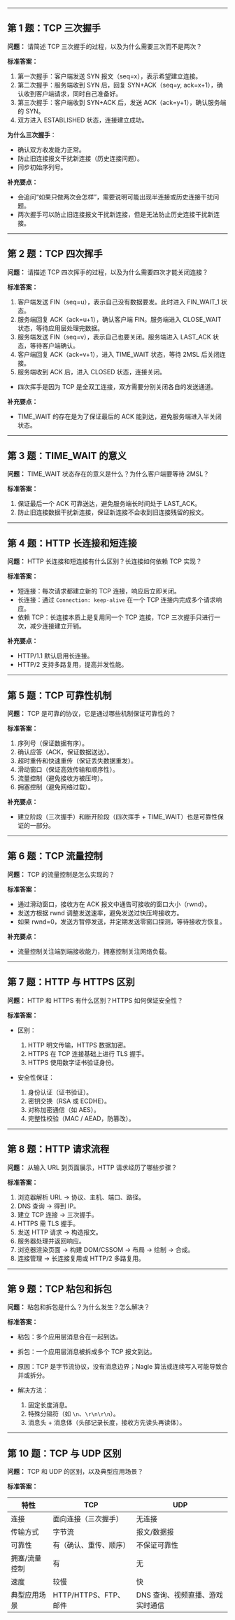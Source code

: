 
---

## 第 1 题：TCP 三次握手

**问题：**
请简述 TCP 三次握手的过程，以及为什么需要三次而不是两次？

**标准答案：**

1. 第一次握手：客户端发送 SYN 报文（seq=x），表示希望建立连接。
2. 第二次握手：服务端收到 SYN 后，回复 SYN+ACK（seq=y, ack=x+1），确认收到客户端请求，同时自己准备好。
3. 第三次握手：客户端收到 SYN+ACK 后，发送 ACK（ack=y+1），确认服务端的 SYN。
4. 双方进入 ESTABLISHED 状态，连接建立成功。

**为什么三次握手**：

* 确认双方收发能力正常。
* 防止旧连接报文干扰新连接（历史连接问题）。
* 同步初始序列号。

**补充要点：**

* 会追问“如果只做两次会怎样”，需要说明可能出现半连接或历史连接干扰问题。
* 两次握手可以防止旧连接报文干扰新连接，但是无法防止历史连接干扰新连接。

---

## 第 2 题：TCP 四次挥手

**问题：**
请描述 TCP 四次挥手的过程，以及为什么需要四次才能关闭连接？

**标准答案：**

1. 客户端发送 FIN（seq=u），表示自己没有数据要发。此时进入 FIN\_WAIT\_1 状态。
2. 服务端回复 ACK（ack=u+1），确认客户端 FIN。服务端进入 CLOSE\_WAIT 状态，等待应用层处理完数据。
3. 服务端发送 FIN（seq=v），表示自己也要关闭。服务端进入 LAST\_ACK 状态，等待客户端确认。
4. 客户端回复 ACK（ack=v+1），进入 TIME\_WAIT 状态，等待 2MSL 后关闭连接。
5. 服务端收到 ACK 后，进入 CLOSED 状态，连接关闭。

* 四次挥手是因为 TCP 是全双工连接，双方需要分别关闭各自的发送通道。

**补充要点：**

* TIME\_WAIT 的存在是为了保证最后的 ACK 能到达，避免服务端进入半关闭状态。

---

## 第 3 题：TIME\_WAIT 的意义

**问题：**
TIME\_WAIT 状态存在的意义是什么？为什么客户端要等待 2MSL？

**标准答案：**

1. 保证最后一个 ACK 可靠送达，避免服务端长时间处于 LAST\_ACK。
2. 防止旧连接数据干扰新连接，保证新连接不会收到旧连接残留的报文。

---

## 第 4 题：HTTP 长连接和短连接

**问题：**
HTTP 长连接和短连接有什么区别？长连接如何依赖 TCP 实现？

**标准答案：**

* 短连接：每次请求都建立新的 TCP 连接，响应后立即关闭。
* 长连接：通过 `Connection: keep-alive` 在一个 TCP 连接内完成多个请求响应。
* 依赖 TCP：长连接本质上是复用同一个 TCP 连接，TCP 三次握手只进行一次，减少连接建立开销。

**补充要点：**

* HTTP/1.1 默认启用长连接。
* HTTP/2 支持多路复用，提高并发性能。

---

## 第 5 题：TCP 可靠性机制

**问题：**
TCP 是可靠的协议，它是通过哪些机制保证可靠性的？

**标准答案：**

1. 序列号（保证数据有序）。
2. 确认应答（ACK，保证数据送达）。
3. 超时重传和快速重传（保证丢失数据重发）。
4. 滑动窗口（保证高效传输和顺序性）。
5. 流量控制（避免接收方被压垮）。
6. 拥塞控制（避免网络过载）。

**补充要点：**

* 建立阶段（三次握手）和断开阶段（四次挥手 + TIME\_WAIT）也是可靠性保证的一部分。

---

## 第 6 题：TCP 流量控制

**问题：**
TCP 的流量控制是怎么实现的？

**标准答案：**

* 通过滑动窗口，接收方在 ACK 报文中通告可接收的窗口大小（rwnd）。
* 发送方根据 rwnd 调整发送速率，避免发送过快压垮接收方。
* 如果 rwnd=0，发送方暂停发送，并定期发送零窗口探测，等待接收方恢复。

**补充要点：**

* 流量控制关注端到端接收能力，拥塞控制关注网络负载。

---

## 第 7 题：HTTP 与 HTTPS 区别

**问题：**
HTTP 和 HTTPS 有什么区别？HTTPS 如何保证安全性？

**标准答案：**

* 区别：

  1. HTTP 明文传输，HTTPS 数据加密。
  2. HTTPS 在 TCP 连接基础上进行 TLS 握手。
  3. HTTPS 使用数字证书验证身份。
* 安全性保证：

  1. 身份认证（证书验证）。
  2. 密钥交换（RSA 或 ECDHE）。
  3. 对称加密通信（如 AES）。
  4. 完整性校验（MAC / AEAD，防篡改）。

---

## 第 8 题：HTTP 请求流程

**问题：**
从输入 URL 到页面展示，HTTP 请求经历了哪些步骤？

**标准答案：**

1. 浏览器解析 URL → 协议、主机、端口、路径。
2. DNS 查询 → 得到 IP。
3. 建立 TCP 连接 → 三次握手。
4. HTTPS 需 TLS 握手。
5. 发送 HTTP 请求 → 构造报文。
6. 服务器处理并返回响应。
7. 浏览器渲染页面 → 构建 DOM/CSSOM → 布局 → 绘制 → 合成。
8. 连接管理 → 长连接复用或 HTTP/2 多路复用。

---

## 第 9 题：TCP 粘包和拆包

**问题：**
粘包和拆包是什么？为什么发生？怎么解决？

**标准答案：**

* 粘包：多个应用层消息合在一起到达。
* 拆包：一个应用层消息被拆成多个 TCP 报文到达。
* 原因：TCP 是字节流协议，没有消息边界；Nagle 算法或连续写入可能导致合并或拆分。
* 解决方法：

  1. 固定长度消息。
  2. 特殊分隔符（如 `\n`、`\r\n\r\n`）。
  3. 消息头 + 消息体（头部记录长度，接收方先读头再读体）。

---

## 第 10 题：TCP 与 UDP 区别

**问题：**
TCP 和 UDP 的区别，以及典型应用场景？

**标准答案：**

| 特性      | TCP               | UDP                |
| ------- | ----------------- | ------------------ |
| 连接      | 面向连接（三次握手）        | 无连接                |
| 传输方式    | 字节流               | 报文/数据报             |
| 可靠性     | 有（确认、重传、顺序）       | 不保证可靠性             |
| 拥塞/流量控制 | 有                 | 无                  |
| 速度      | 较慢                | 快                  |
| 典型应用场景  | HTTP/HTTPS、FTP、邮件 | DNS 查询、视频直播、游戏实时通信 |
